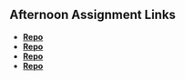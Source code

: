## Afternoon Assignment Links

* **[Repo](https://github.com/acaptainb/vendr)**
* **[Repo](https://github.com/acaptainb/summer24_gregslist_mvc)**
* **[Repo](https://github.com/https://github.com/TheWarrior0216/junglejumble)**
* **[Repo](https://github.com/acaptainb/<ASSIGNMENT_REPO>)**
